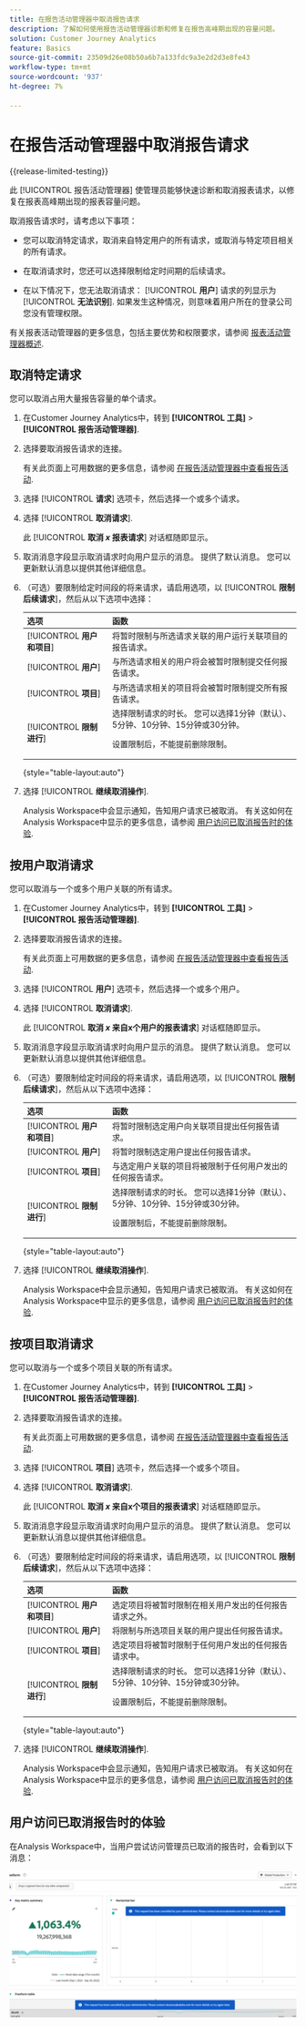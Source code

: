 ```yaml
---
title: 在报告活动管理器中取消报告请求
description: 了解如何使用报告活动管理器诊断和修复在报告高峰期出现的容量问题。
solution: Customer Journey Analytics
feature: Basics
source-git-commit: 23509d26e08b50a6b7a133fdc9a3e2d2d3e8fe43
workflow-type: tm+mt
source-wordcount: '937'
ht-degree: 7%

---
```


# 在报告活动管理器中取消报告请求

{{release-limited-testing}}

此 [!UICONTROL 报告活动管理器] 使管理员能够快速诊断和取消报表请求，以修复在报表高峰期出现的报表容量问题。

取消报告请求时，请考虑以下事项：

* 您可以取消特定请求，取消来自特定用户的所有请求，或取消与特定项目相关的所有请求。

* 在取消请求时，您还可以选择限制给定时间期的后续请求。

* 在以下情况下，您无法取消请求： [!UICONTROL **用户**] 请求的列显示为 [!UICONTROL **无法识别**]. 如果发生这种情况，则意味着用户所在的登录公司您没有管理权限。

有关报表活动管理器的更多信息，包括主要优势和权限要求，请参阅 [报表活动管理器概述](/help/reporting-activity-manager/reporting-activity-overview.md).

## 取消特定请求

您可以取消占用大量报告容量的单个请求。

1. 在Customer Journey Analytics中，转到 **[!UICONTROL 工具]** > **[!UICONTROL 报告活动管理器]**.

1. 选择要取消报告请求的连接。 <!--double-check this step-->

   有关此页面上可用数据的更多信息，请参阅 [在报告活动管理器中查看报告活动](/help/reporting-activity-manager/reporting-activity.md).

1. 选择 [!UICONTROL **请求**] 选项卡，然后选择一个或多个请求。

   <!-- add screenshot -->

1. 选择 [!UICONTROL **取消请求**].

   此 [!UICONTROL **取消 _x_ 报表请求**] 对话框随即显示。

1. 取消消息字段显示取消请求时向用户显示的消息。 提供了默认消息。 您可以更新默认消息以提供其他详细信息。

1. （可选）要限制给定时间段的将来请求，请启用选项，以 [!UICONTROL **限制后续请求**]，然后从以下选项中选择：

   | 选项 | 函数 |
   |---------|----------|
   | [!UICONTROL **用户和项目**] | 将暂时限制与所选请求关联的用户运行关联项目的报告请求。 |
   | [!UICONTROL **用户**] | 与所选请求相关的用户将会被暂时限制提交任何报告请求。 |
   | [!UICONTROL **项目**] | 与所选请求相关的项目将会被暂时限制提交所有报告请求。 |
   | [!UICONTROL **限制进行**] | 选择限制请求的时长。 您可以选择1分钟（默认）、5分钟、10分钟、15分钟或30分钟。 <!-- double-check this --><p>设置限制后，不能提前删除限制。</p> |

   {style="table-layout:auto"}

1. 选择 [!UICONTROL **继续取消操作**].

   Analysis Workspace中会显示通知，告知用户请求已被取消。 有关这如何在Analysis Workspace中显示的更多信息，请参阅 [用户访问已取消报告时的体验](#experience-when-users-access-a-cancelled-report).

## 按用户取消请求

您可以取消与一个或多个用户关联的所有请求。

1. 在Customer Journey Analytics中，转到 **[!UICONTROL 工具]** > **[!UICONTROL 报告活动管理器]**.

1. 选择要取消报告请求的连接。 <!--double-check this step-->

   有关此页面上可用数据的更多信息，请参阅 [在报告活动管理器中查看报告活动](/help/reporting-activity-manager/reporting-activity.md).

1. 选择 [!UICONTROL **用户**] 选项卡，然后选择一个或多个用户。

   <!-- add screenshot -->

1. 选择 [!UICONTROL **取消请求**].

   此 [!UICONTROL **取消 _x_ 来自x个用户的报表请求**] 对话框随即显示。

1. 取消消息字段显示取消请求时向用户显示的消息。 提供了默认消息。 您可以更新默认消息以提供其他详细信息。

1. （可选）要限制给定时间段的将来请求，请启用选项，以 [!UICONTROL **限制后续请求**]，然后从以下选项中选择：

   | 选项 | 函数 |
   |---------|----------|
   | [!UICONTROL **用户和项目**] | 将暂时限制选定用户向关联项目提出任何报告请求。 |
   | [!UICONTROL **用户**] | 将暂时限制选定用户提出任何报告请求。 |
   | [!UICONTROL **项目**] | 与选定用户关联的项目将被限制于任何用户发出的任何报告请求。 |
   | [!UICONTROL **限制进行**] | 选择限制请求的时长。 您可以选择1分钟（默认）、5分钟、10分钟、15分钟或30分钟。 <!--double-check this--> <p>设置限制后，不能提前删除限制。</p> |

   {style="table-layout:auto"}

1. 选择 [!UICONTROL **继续取消操作**].

   Analysis Workspace中会显示通知，告知用户请求已被取消。 有关这如何在Analysis Workspace中显示的更多信息，请参阅 [用户访问已取消报告时的体验](#experience-when-users-access-a-cancelled-report).

## 按项目取消请求

您可以取消与一个或多个项目关联的所有请求。

1. 在Customer Journey Analytics中，转到 **[!UICONTROL 工具]** > **[!UICONTROL 报告活动管理器]**.

1. 选择要取消报告请求的连接。 <!--double-check this step-->

   有关此页面上可用数据的更多信息，请参阅 [在报告活动管理器中查看报告活动](/help/reporting-activity-manager/reporting-activity.md).

1. 选择 [!UICONTROL **项目**] 选项卡，然后选择一个或多个项目。

   <!-- add screenshot -->

1. 选择 [!UICONTROL **取消请求**].

   此 [!UICONTROL **取消 _x_ 来自x个项目的报表请求**] 对话框随即显示。

1. 取消消息字段显示取消请求时向用户显示的消息。 提供了默认消息。 您可以更新默认消息以提供其他详细信息。

1. （可选）要限制给定时间段的将来请求，请启用选项，以 [!UICONTROL **限制后续请求**]，然后从以下选项中选择：

   | 选项 | 函数 |
   |---------|----------|
   | [!UICONTROL **用户和项目**] | 选定项目将被暂时限制在相关用户发出的任何报告请求之外。 |
   | [!UICONTROL **用户**] | 将限制与所选项目关联的用户提出任何报告请求。 |
   | [!UICONTROL **项目**] | 选定项目将被暂时限制于任何用户发出的任何报告请求中。 |
   | [!UICONTROL **限制进行**] | 选择限制请求的时长。 您可以选择1分钟（默认）、5分钟、10分钟、15分钟或30分钟。 <!--double-check this--> <p>设置限制后，不能提前删除限制。</p> |

   {style="table-layout:auto"}

1. 选择 [!UICONTROL **继续取消操作**].

   Analysis Workspace中会显示通知，告知用户请求已被取消。 有关这如何在Analysis Workspace中显示的更多信息，请参阅 [用户访问已取消报告时的体验](#experience-when-users-access-a-cancelled-report).

## 用户访问已取消报告时的体验

在Analysis Workspace中，当用户尝试访问管理员已取消的报告时，会看到以下消息：

![cancel-user-notice](assets/cancel-user-facing.png)
